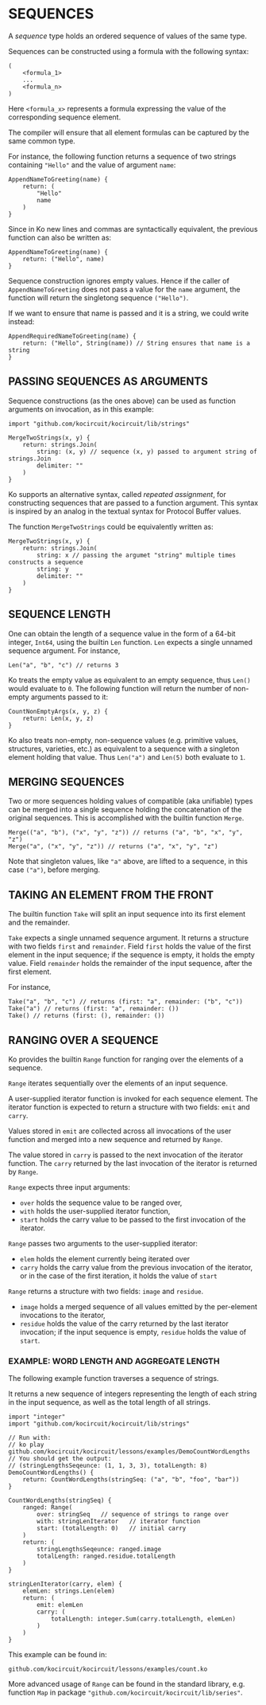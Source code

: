 # SEQUENCES

A _sequence_ type holds an ordered sequence of values of the same type.

Sequences can be constructed using a formula with the following syntax:

	(
		<formula_1>
		...
		<formula_n>
	)

Here `<formula_x>` represents a formula expressing the value of the corresponding 
sequence element.

The compiler will ensure that all element formulas can be captured by the same common type.

For instance, the following function returns a sequence of two strings containing
`"Hello"` and the value of argument `name`:

	AppendNameToGreeting(name) {
		return: (
			"Hello"
			name
		)
	}

Since in Ko new lines and commas are syntactically equivalent, the previous 
function can also be written as:

	AppendNameToGreeting(name) {
		return: ("Hello", name)
	}

Sequence construction ignores empty values. Hence if the caller of 
`AppendNameToGreeting` does not pass a value for the `name` argument,
the function will return the singletong sequence `("Hello")`.

If we want to ensure that name is passed and it is a string, we could write instead:

	AppendRequiredNameToGreeting(name) {
		return: ("Hello", String(name)) // String ensures that name is a string
	}

## PASSING SEQUENCES AS ARGUMENTS

Sequence constructions (as the ones above) can be used as function
arguments on invocation, as in this example:

	import "github.com/kocircuit/kocircuit/lib/strings"

	MergeTwoStrings(x, y) {
		return: strings.Join(
			string: (x, y) // sequence (x, y) passed to argument string of strings.Join
			delimiter: ""
		)
	}

Ko supports an alternative syntax, called _repeated assignment_,
for constructing sequences that are passed
to a function argument. This syntax is inspired by an analog in the textual
syntax for Protocol Buffer values.

The function `MergeTwoStrings` could be equivalently written as:

	MergeTwoStrings(x, y) {
		return: strings.Join(
			string: x // passing the argumet "string" multiple times constructs a sequence
			string: y
			delimiter: ""
		)
	}

## SEQUENCE LENGTH

One can obtain the length of a sequence value in the form of a 64-bit integer, `Int64`,
using the builtin `Len` function. `Len` expects a single unnamed sequence argument.
For instance,

	Len("a", "b", "c") // returns 3

Ko treats the empty value as equivalent to an empty sequence, thus `Len()` would evaluate to `0`.
The following function will return the number of non-empty arguments passed to it:

	CountNonEmptyArgs(x, y, z) {
		return: Len(x, y, z)
	}

Ko also treats non-empty, non-sequence values (e.g. primitive values, structures, varieties, etc.)
as equivalent to a sequence with a singleton element holding that value.
Thus `Len("a")` and `Len(5)` both evaluate to `1`.

## MERGING SEQUENCES

Two or more sequences holding values of compatible (aka unifiable) types can be merged into
a single sequence holding the concatenation of the original sequences. This is accomplished
with the builtin function `Merge`.

	Merge(("a", "b"), ("x", "y", "z")) // returns ("a", "b", "x", "y", "z")
	Merge("a", ("x", "y", "z")) // returns ("a", "x", "y", "z")

Note that singleton values, like `"a"` above, are lifted to a sequence, in this case `("a")`,
before merging.

## TAKING AN ELEMENT FROM THE FRONT

The builtin function `Take` will split an input sequence into its first element and the remainder.

`Take` expects a single unnamed sequence argument.
It returns a structure with two fields `first` and `remainder`.
Field `first` holds the value of the first element in the input sequence;
if the sequence is empty, it holds the empty value.
Field `remainder` holds the remainder of the input sequence, after the first
element.

For instance,

	Take("a", "b", "c") // returns (first: "a", remainder: ("b", "c"))
	Take("a") // returns (first: "a", remainder: ())
	Take() // returns (first: (), remainder: ())

## RANGING OVER A SEQUENCE

Ko provides the builtin `Range` function for ranging over the elements of a sequence.

`Range` iterates sequentially over the elements of an input sequence.

A user-supplied iterator function is invoked for each sequence element.
The iterator function is expected to return a structure with two fields: `emit` and `carry`.

Values stored in `emit` are collected across all invocations of the user
function and merged into a new sequence and returned by `Range`.

The value stored in `carry` is passed to the next invocation of the iterator function.
The `carry` returned by the last invocation of the iterator is returned by `Range`.

`Range` expects three input arguments:
* `over` holds the sequence value to be ranged over,
* `with` holds the user-supplied iterator function,
* `start` holds the carry value to be passed to the first invocation of the iterator.

`Range` passes two arguments to the user-supplied iterator:
* `elem` holds the element currently being iterated over
* `carry` holds the carry value from the previous invocation of the iterator,
or in the case of the first iteration, it holds the value of `start`

`Range` returns a structure with two fields: `image` and `residue`.
* `image` holds a merged sequence of all values emitted by the per-element
invocations to the iterator,
* `residue` holds the value of the carry returned by the last iterator invocation;
if the input sequence is empty, `residue` holds the value of `start`.

### EXAMPLE: WORD LENGTH AND AGGREGATE LENGTH

The following example function traverses a sequence of strings.

It returns a new sequence of integers representing the length of each string in the input sequence,
as well as the total length of all strings.

	import "integer"
	import "github.com/kocircuit/kocircuit/lib/strings"

	// Run with:
	// ko play github.com/kocircuit/kocircuit/lessons/examples/DemoCountWordLengths
	// You should get the output:
	// (stringLengthsSeqeunce: (1, 1, 3, 3), totalLength: 8)
	DemoCountWordLengths() {
		return: CountWordLengths(stringSeq: ("a", "b", "foo", "bar"))
	}

	CountWordLengths(stringSeq) {
		ranged: Range(
			over: stringSeq   // sequence of strings to range over
			with: stringLenIterator   // iterator function
			start: (totalLength: 0)   // initial carry
		)
		return: (
			stringLengthsSeqeunce: ranged.image
			totalLength: ranged.residue.totalLength
		)
	}

	stringLenIterator(carry, elem) {
		elemLen: strings.Len(elem)
		return: (
			emit: elemLen
			carry: (
				totalLength: integer.Sum(carry.totalLength, elemLen)
			)
		)
	}

This example can be found in:

	github.com/kocircuit/kocircuit/lessons/examples/count.ko

More advanced usage of `Range` can be found in the standard library, e.g.
function `Map` in package `"github.com/kocircuit/kocircuit/lib/series"`.

